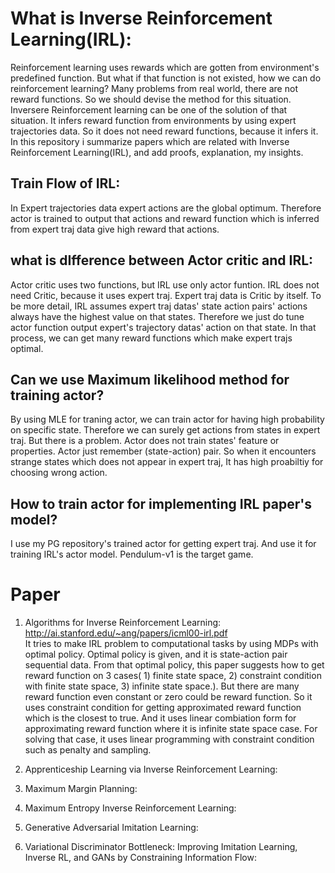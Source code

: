# What is Inverse Reinforcement Learning(IRL): 
 Reinforcement learning uses rewards which are gotten from environment's predefined function. But what if that function is not existed, how we can do reinforcement learning? Many problems from real world, there are not reward functions. So we should devise the method for this situation.   
 Inversere Reinforcement learning can be one of the solution of that situation. It infers reward function from environments by using expert trajectories data. So it does not need reward functions, because it infers it. In this repository i summarize papers which are related with Inverse Reinforcement Learning(IRL), and add proofs, explanation, my insights.  
## Train Flow of IRL: 
 In Expert trajectories data expert actions are the global optimum. Therefore actor is trained to output that actions and reward function which is inferred from expert traj data give high reward that actions. 
 
## what is dIfference between Actor critic and IRL:   
 Actor critic uses two functions, but IRL use only actor funtion. IRL does not need Critic, because it uses expert traj. Expert traj data is Critic by itself. To be more detail, IRL assumes expert traj datas' state action pairs' actions always have the highest value on that states. Therefore we just do tune actor function output expert's trajectory datas' action on that state. In that process, we can get many reward functions which make expert trajs optimal.

## Can we use Maximum likelihood method for training actor?  
 By using MLE for traning actor, we can train actor for having high probability on specific state. Therefore we can surely get actions from states in expert traj. But there is a problem. Actor does not train states' feature or properties. Actor just remember (state-action) pair. So when it encounters strange states which does not appear in expert traj, It has high proabiltiy for choosing wrong action.  
 
## How to train actor for implementing IRL paper's model? 
 I use my PG repository's trained actor for getting expert traj. And use it for training IRL's actor model. Pendulum-v1 is the target game.  

# Paper
1. Algorithms for Inverse Reinforcement Learning: http://ai.stanford.edu/~ang/papers/icml00-irl.pdf  
 It tries to make IRL problem to computational tasks by using MDPs with optimal policy. Optimal policy is given, and it is state-action pair sequential data. From that optimal policy, this paper suggests how to get reward function on 3 cases( 1) finite state space, 2) constraint condition with finite state space, 3) infinite state space.). But there are many reward function even constant or zero could be reward function. So it uses constraint condition for getting approximated reward function which is the closest to true. And it uses linear combiation form for approximating reward function where it is infinite state space case. For solving that case, it uses linear programming with constraint condition such as penalty and sampling.    
 
3. Apprenticeship Learning via Inverse Reinforcement Learning:  
4. Maximum Margin Planning:  
5. Maximum Entropy Inverse Reinforcement Learning:  
6. Generative Adversarial Imitation Learning:   
7. Variational Discriminator Bottleneck: Improving Imitation Learning, Inverse RL, and GANs by Constraining Information Flow:  

